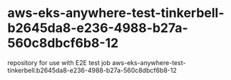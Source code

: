 # aws-eks-anywhere-test-tinkerbell-b2645da8-e236-4988-b27a-560c8dbcf6b8-12
repository for use with E2E test job aws-eks-anywhere-test-tinkerbell:b2645da8-e236-4988-b27a-560c8dbcf6b8-12
